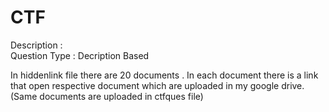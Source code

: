 # CTF

Description :  
Question Type : Decription Based

In hiddenlink file there are 20 documents . In each document there is a link that open respective document which are uploaded in my google drive.(Same documents are uploaded in ctfques file)
